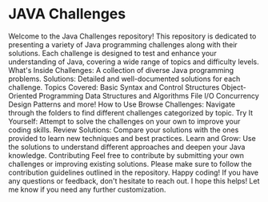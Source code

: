 # JAVA Challenges
 Welcome to the Java Challenges repository! This repository is dedicated to presenting a variety of Java programming challenges along with their solutions. Each challenge is designed to test and enhance your understanding of Java, covering a wide range of topics and difficulty levels.  What's Inside Challenges: A collection of diverse Java programming problems. Solutions: Detailed and well-documented solutions for each challenge. Topics Covered: Basic Syntax and Control Structures Object-Oriented Programming Data Structures and Algorithms File I/O Concurrency Design Patterns and more! How to Use Browse Challenges: Navigate through the folders to find different challenges categorized by topic. Try It Yourself: Attempt to solve the challenges on your own to improve your coding skills. Review Solutions: Compare your solutions with the ones provided to learn new techniques and best practices. Learn and Grow: Use the solutions to understand different approaches and deepen your Java knowledge. Contributing Feel free to contribute by submitting your own challenges or improving existing solutions. Please make sure to follow the contribution guidelines outlined in the repository.  Happy coding! If you have any questions or feedback, don't hesitate to reach out.  I hope this helps! Let me know if you need any further customization.
